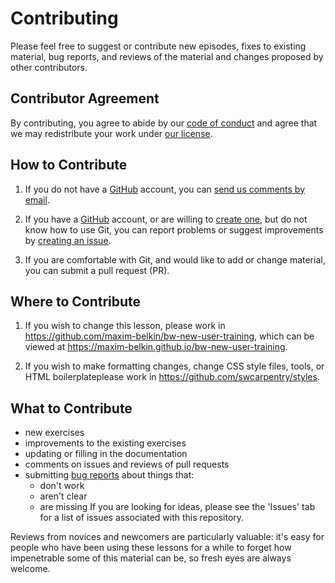 # Contributing

Please feel free to suggest or contribute new episodes, fixes to existing
material, bug reports, and reviews of the material and changes proposed by
other contributors.

## Contributor Agreement

By contributing, you agree to abide by our [code of conduct](CONDUCT.md) and
agree that we may redistribute your work under [our license](LICENSE.md).

## How to Contribute

1.  If you do not have a [GitHub][github] account, you can [send us comments by
    email][email].

2.  If you have a [GitHub][github] account, or are willing to [create
    one][github-join], but do not know how to use Git, you can report problems
    or suggest improvements by [creating an issue][issues].

3.  If you are comfortable with Git, and would like to add or change material,
    you can submit a pull request (PR).

## Where to Contribute

1.  If you wish to change this lesson, please work in
    <https://github.com/maxim-belkin/bw-new-user-training>, which can be viewed at
    <https://maxim-belkin.github.io/bw-new-user-training>.

2.  If you wish to make formatting changes, change CSS style files, tools, or
    HTML boilerplateplease work in <https://github.com/swcarpentry/styles>.

## What to Contribute

- new exercises
- improvements to the existing exercises
- updating or filling in the documentation
- comments on issues and reviews of pull requests
- submitting [bug reports][issues] about things that:
    -  don't work
    -  aren't clear
    -  are missing
If you are looking for ideas, please see the 'Issues' tab for a list of issues
associated with this repository.

Reviews from novices and newcomers are particularly valuable: it's easy for
people who have been using these lessons for a while to forget how impenetrable
some of this material can be, so fresh eyes are always welcome.

[email]: mailto:bw-eot@ncsa.illinois.edu
[github]: https://github.com
[github-join]: https://github.com/join
[issues]: https://guides.github.com/features/issues/
